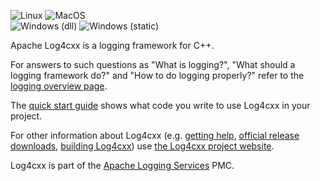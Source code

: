 <!--
 Licensed to the Apache Software Foundation (ASF) under one or more
 contributor license agreements.  See the NOTICE file distributed with
 this work for additional information regarding copyright ownership.
 The ASF licenses this file to You under the Apache License, Version 2.0
 (the "License"); you may not use this file except in compliance with
 the License.  You may obtain a copy of the License at

	http://www.apache.org/licenses/LICENSE-2.0

 Unless required by applicable law or agreed to in writing, software
 distributed under the License is distributed on an "AS IS" BASIS,
 WITHOUT WARRANTIES OR CONDITIONS OF ANY KIND, either express or implied.
 See the License for the specific language governing permissions and
 limitations under the License.
-->

![Linux](https://github.com/apache/logging-log4cxx/actions/workflows/log4cxx-ubuntu.yml/badge.svg)
![MacOS](https://github.com/apache/logging-log4cxx/actions/workflows/log4cxx-macos.yml/badge.svg)
<br/>
![Windows (dll)](https://github.com/apache/logging-log4cxx/actions/workflows/log4cxx-windows.yml/badge.svg)
![Windows (static)](https://github.com/apache/logging-log4cxx/actions/workflows/log4cxx-windows-static.yml/badge.svg)

Apache Log4cxx is a logging framework for C++.

For answers to such questions as "What is logging?",
"What should a logging framework do?" and
"How to do logging properly?"
refer to the [logging overview page](https://logging.apache.org/what-is-logging.html).

The [quick start guide](https://logging.apache.org/log4cxx/latest_stable/quick-start.html)
shows what code you write to use Log4cxx in your project.

For other information about Log4cxx
(e.g. [getting help](https://logging.apache.org/log4cxx/latest_stable/community.html),
[official release downloads](https://logging.apache.org/log4cxx/latest_stable/download.html),
[building Log4cxx](https://logging.apache.org/log4cxx/latest_stable/build.html)) use
[the Log4cxx project website](https://logging.apache.org/log4cxx/latest_stable).

Log4cxx is part of the [Apache Logging Services](https://logging.apache.org/) PMC.
